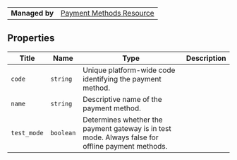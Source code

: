 |||
|---|---|
| **Managed by** | [Payment Methods Resource](/api/stores/v2/payments/methods)

## Properties

| Title | Name | Type | Description |
| --- | --- | --- | --- |
| `code` | `string` | Unique platform-wide code identifying the payment method. |
| `name` | `string` | Descriptive name of the payment method. |
| `test_mode` | `boolean` | Determines whether the payment gateway is in test mode. Always false for offline payment methods. |
